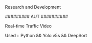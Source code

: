 Research and Development

######### AUT ##########

Real-time Traffic Video

Used ::
Python && Yolo v5s && DeepSort

